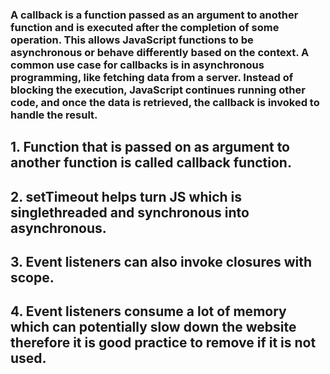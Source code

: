### A callback is a function passed as an argument to another function and is executed after the completion of some operation. This allows JavaScript functions to be asynchronous or behave differently based on the context. A common use case for callbacks is in asynchronous programming, like fetching data from a server. Instead of blocking the execution, JavaScript continues running other code, and once the data is retrieved, the callback is invoked to handle the result.


## 1. Function that is passed on as argument to another function is called callback function.
## 2. setTimeout helps turn JS which is singlethreaded and synchronous into asynchronous.
## 3. Event listeners can also invoke closures with scope.
## 4. Event listeners consume a lot of memory which can potentially slow down the website therefore it is good practice to remove if it is not used.



